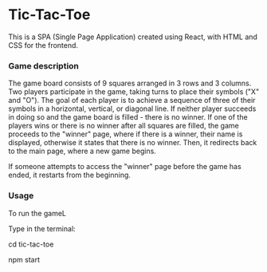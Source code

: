 # Tic-Tac-Toe

This is a SPA (Single Page Application) created using React, with HTML and CSS for the frontend.

### Game description

The game board consists of 9 squares arranged in 3 rows and 3 columns. Two players participate in the game, taking turns to place their symbols ("X" and "O"). The goal of each player is to achieve a sequence of three of their symbols in a horizontal, vertical, or diagonal line. If neither player succeeds in doing so and the game board is filled - there is no winner. If one of the players wins or there is no winner after all squares are filled, the game proceeds to the "winner" page, where if there is a winner, their name is displayed, otherwise it states that there is no winner. Then, it redirects back to the main page, where a new game begins.


If someone attempts to access the "winner" page before the game has ended, it restarts from the beginning.

### Usage

To run the gameL

Type in the terminal:

cd tic-tac-toe

npm start
